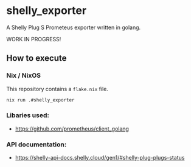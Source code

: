 # shelly_exporter
A Shelly Plug S Prometeus exporter written in golang.

WORK IN PROGRESS!

## How to execute

### Nix / NixOS
This repository contains a `flake.nix` file.
```sh
nix run .#shelly_exporter
```

### Libaries used:
- https://github.com/prometheus/client_golang

### API documentation:
- https://shelly-api-docs.shelly.cloud/gen1/#shelly-plug-plugs-status

